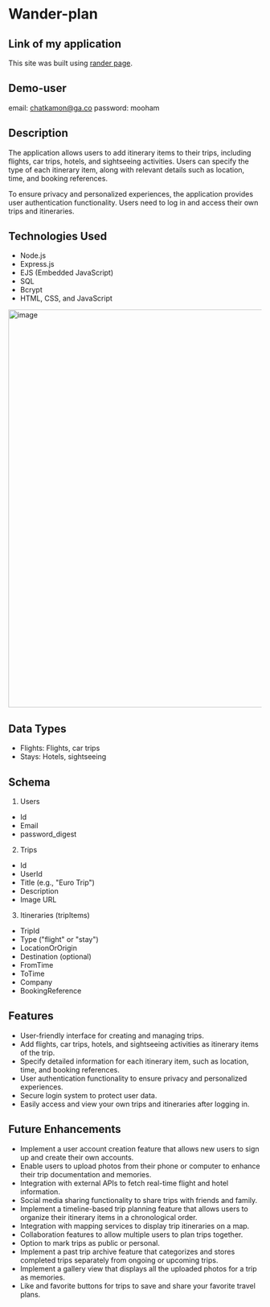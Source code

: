 # Wander-plan

## Link of my application
This site was built using [rander page](https://wander-plan.onrender.com).

## Demo-user
email: chatkamon@ga.co
password: mooham

## Description
The application allows users to add itinerary items to their trips, including flights, car trips, hotels, and sightseeing activities. Users can specify the type of each itinerary item, along with relevant details such as location, time, and booking references.

To ensure privacy and personalized experiences, the application provides user authentication functionality. Users need to log in and access their own trips and itineraries.

## Technologies Used
* Node.js
* Express.js
* EJS (Embedded JavaScript)
* SQL
* Bcrypt
* HTML, CSS, and JavaScript

<img width="790" alt="image" src="https://github.com/zebelity/Wander-plan/assets/112873206/01b3abe1-1e62-43a8-8fda-2467c5cc58d3">

## Data Types
* Flights: Flights, car trips
* Stays: Hotels, sightseeing

## Schema
1. Users
* Id
* Email
* password_digest

2. Trips
* Id
* UserId
* Title (e.g., "Euro Trip")
* Description
* Image URL

3. Itineraries (tripItems)
* TripId
* Type ("flight" or "stay")
* LocationOrOrigin
* Destination (optional)
* FromTime
* ToTime
* Company
* BookingReference

## Features
* User-friendly interface for creating and managing trips.
* Add flights, car trips, hotels, and sightseeing activities as itinerary items of the trip.
* Specify detailed information for each itinerary item, such as location, time, and booking references.
* User authentication functionality to ensure privacy and personalized experiences.
* Secure login system to protect user data.
* Easily access and view your own trips and itineraries after logging in.


## Future Enhancements
* Implement a user account creation feature that allows new users to sign up and create their own accounts. 
* Enable users to upload photos from their phone or computer to enhance their trip documentation and memories. 
* Integration with external APIs to fetch real-time flight and hotel information.
* Social media sharing functionality to share trips with friends and family.
* Implement a timeline-based trip planning feature that allows users to organize their itinerary items in a chronological order. 
* Integration with mapping services to display trip itineraries on a map.
* Collaboration features to allow multiple users to plan trips together.
* Option to mark trips as public or personal.
* Implement a past trip archive feature that categorizes and stores completed trips separately from ongoing or upcoming trips.
* Implement a gallery view that displays all the uploaded photos for a trip as memories.
* Like and favorite buttons for trips to save and share your favorite travel plans.

